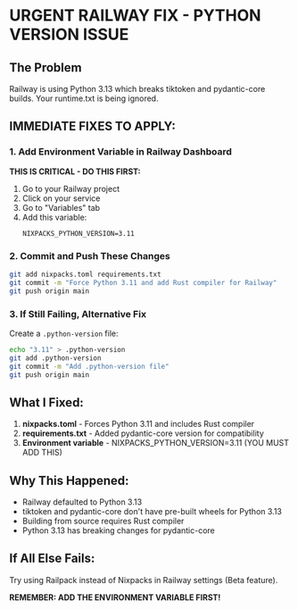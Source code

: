 # URGENT RAILWAY FIX - PYTHON VERSION ISSUE

## The Problem
Railway is using Python 3.13 which breaks tiktoken and pydantic-core builds. Your runtime.txt is being ignored.

## IMMEDIATE FIXES TO APPLY:

### 1. Add Environment Variable in Railway Dashboard
**THIS IS CRITICAL - DO THIS FIRST:**
1. Go to your Railway project
2. Click on your service
3. Go to "Variables" tab
4. Add this variable:
   ```
   NIXPACKS_PYTHON_VERSION=3.11
   ```

### 2. Commit and Push These Changes
```bash
git add nixpacks.toml requirements.txt
git commit -m "Force Python 3.11 and add Rust compiler for Railway"
git push origin main
```

### 3. If Still Failing, Alternative Fix
Create a `.python-version` file:
```bash
echo "3.11" > .python-version
git add .python-version
git commit -m "Add .python-version file"
git push origin main
```

## What I Fixed:
1. **nixpacks.toml** - Forces Python 3.11 and includes Rust compiler
2. **requirements.txt** - Added pydantic-core version for compatibility
3. **Environment variable** - NIXPACKS_PYTHON_VERSION=3.11 (YOU MUST ADD THIS)

## Why This Happened:
- Railway defaulted to Python 3.13
- tiktoken and pydantic-core don't have pre-built wheels for Python 3.13
- Building from source requires Rust compiler
- Python 3.13 has breaking changes for pydantic-core

## If All Else Fails:
Try using Railpack instead of Nixpacks in Railway settings (Beta feature).

**REMEMBER: ADD THE ENVIRONMENT VARIABLE FIRST!**